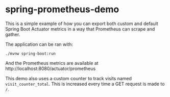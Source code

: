 spring-prometheus-demo
===

This is a simple example of how you can export both custom and default Spring Boot Actuator metrics in a way that Prometheus can scrape and gather.

The application can be ran with:

`./mvnw spring-boot:run`

And the Prometheus metrics are available at http://localhost:8080/actuator/prometheus

This demo also uses a custom counter to track visits named `visit_counter_total`. This is increased every time a GET request is made to `/`.